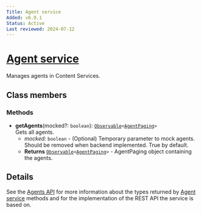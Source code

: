 ```yaml
---
Title: Agent service
Added: v6.9.1
Status: Active
Last reviewed: 2024-07-12
---
```


# [Agent service](../../../lib/content-services/src/lib/agent/services/agent.service.ts "Defined in agent.service.ts")

Manages agents in Content Services.

## Class members

### Methods

-   **getAgents**(mocked?: `boolean`): [`Observable`](http://reactivex.io/documentation/observable.html)`<`[`AgentPaging`](../../../lib/js-api/src/api/content-rest-api/docs/AgentsApi.md#agentpaging)`>`<br/>
    Gets all agents.
    -   _mocked:_ `boolean` - (Optional) Temporary parameter to mock agents. Should be removed when backend implemented. True by default.
    -   **Returns** [`Observable`](http://reactivex.io/documentation/observable.html)`<`[`AgentPaging`](../../../lib/js-api/src/api/content-rest-api/docs/AgentsApi.md#agentpaging)`>` - AgentPaging object containing the agents.

## Details

See the
[Agents API](../../../lib/js-api/src/api/content-rest-api/docs/AgentsApi.md) for more information about the types returned by [Agent
service](agent.service.md) methods and for the implementation of the REST API the service is
based on.
